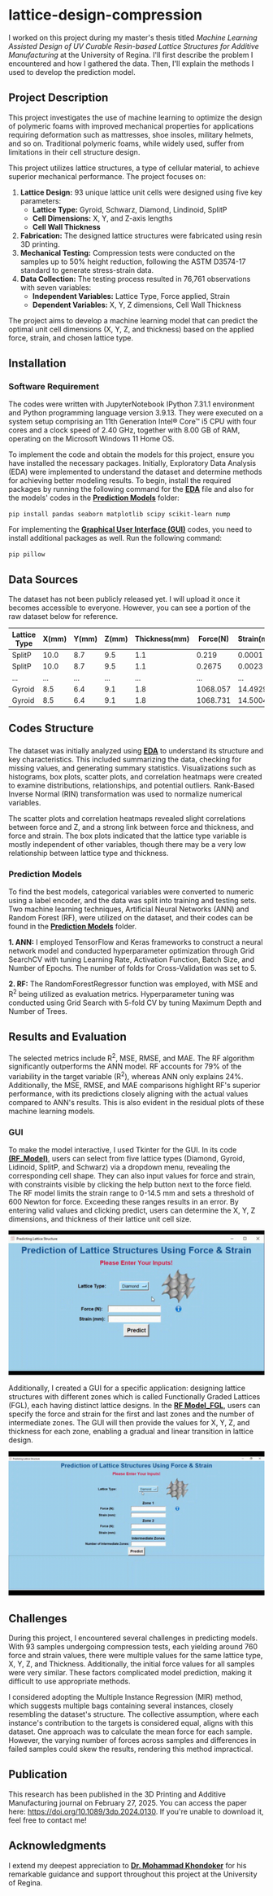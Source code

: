 # lattice-design-compression
I worked on this project during my master's thesis titled *Machine Learning Assisted Design of UV Curable Resin-based Lattice Structures for Additive Manufacturing* at the University of Regina. I'll first describe the problem I encountered and how I gathered the data. Then, I'll explain the methods I used to develop the prediction model.

## Project Description
This project investigates the use of machine learning to optimize the design of polymeric foams with improved mechanical properties for applications requiring deformation such as mattresses, shoe insoles, military helmets, and so on. Traditional polymeric foams, while widely used, suffer from limitations in their cell structure design.

This project utilizes lattice structures, a type of cellular material, to achieve superior mechanical performance. The project focuses on:

1. **Lattice Design:**  93 unique lattice unit cells were designed using five key parameters:
   - **Lattice Type:** Gyroid, Schwarz, Diamond, Lindinoid, SplitP
   - **Cell Dimensions:** X, Y, and Z-axis lengths
   - **Cell Wall Thickness**
2. **Fabrication:**  The designed lattice structures were fabricated using resin 3D printing.
3. **Mechanical Testing:**  Compression tests were conducted on the samples up to 50% height reduction, following the ASTM D3574-17 standard to generate stress-strain data.
4. **Data Collection:**  The testing process resulted in 76,761 observations with seven variables:
   - **Independent Variables:** Lattice Type, Force applied, Strain
   - **Dependent Variables:** X, Y, Z dimensions, Cell Wall Thickness

The project aims to develop a machine learning model that can predict the optimal unit cell dimensions (X, Y, Z, and thickness) based on the applied force, strain, and chosen lattice type.

## Installation
### Software Requirement
The codes were written with JupyterNotebook IPython 7.31.1 environment and Python programming language version 3.9.13. They were executed on a system setup comprising an 11th Generation Intel® Core™ i5 CPU with four cores and a clock speed of 2.40 GHz, together with 8.00 GB of RAM, operating on the Microsoft Windows 11 Home OS.

To implement the code and obtain the models for this project, ensure you have installed the necessary packages. Initially, Exploratory Data Analysis (EDA) were implemented to understand the dataset and determine methods for achieving better modeling results. To begin, install the required packages by running the following command for the [**EDA**](https://github.com/javadho/lattice-design-compression/blob/main/Exploratory%20Data%20Analysis.ipynb) file and also for the models' codes in the [**Prediction Models**](https://github.com/javadho/lattice-design-compression/tree/614c1bdcd45b8edd737942777cf30cfd7b110f03/Prediction%20Models) folder:

`pip install pandas seaborn matplotlib scipy scikit-learn nump`

For implementing the [**Graphical User Interface (GUI)**](https://github.com/javadho/lattice-design-compression/tree/614c1bdcd45b8edd737942777cf30cfd7b110f03/GUI) codes, you need to install additional packages as well. Run the following command:

`pip pillow`

## Data Sources
The dataset has not been publicly released yet. I will upload it once it becomes accessible to everyone. However, you can see a portion of the raw dataset below for reference.

|Lattice Type |      X(mm)  |      Y(mm)  |  Z(mm)      |Thickness(mm)| Force(N)    | Strain(mm)  |
| ----------- | ----------- | ----------- | ----------- | ----------- | ----------- | ----------- |
| SplitP      | 10.0        |      8.7    |      9.5    |      1.1    |      0.219  |      0.0001 | 
| SplitP      | 10.0        |      8.7    |      9.5    |      1.1    |      0.2675 |      0.0023 | 
| ...         | ...         |      ...    |      ...    |      ...    |      ...    |      ...    | 
| Gyroid      | 8.5         |      6.4    |      9.1    |      1.8    |    1068.057 |     14.4929 | 
| Gyroid      | 8.5         |      6.4    |      9.1    |      1.8    |    1068.731 |     14.5004 | 

## Codes Structure

### 
The dataset was initially analyzed using [**EDA**](https://github.com/javadho/lattice-design-compression/blob/main/Exploratory%20Data%20Analysis.ipynb) to understand its structure and key characteristics. This included summarizing the data, checking for missing values, and generating summary statistics. Visualizations such as histograms, box plots, scatter plots, and correlation heatmaps were created to examine distributions, relationships, and potential outliers. Rank-Based Inverse Normal (RIN) transformation was used to normalize numerical variables.

The scatter plots and correlation heatmaps revealed slight correlations between force and Z, and a strong link between force and thickness, and force and strain. The box plots indicated that the lattice type variable is mostly independent of other variables, though there may be a very low relationship between lattice type and thickness.

### Prediction Models

To find the best models, categorical variables were converted to numeric using a label encoder, and the data was split into training and testing sets. Two machine learning techniques, Artificial Neural Networks (ANN) and Random Forest (RF), were utilized on the dataset, and their codes can be found in the [**Prediction Models**](https://github.com/javadho/lattice-design-compression/tree/614c1bdcd45b8edd737942777cf30cfd7b110f03/Prediction%20Models) folder.

**1. ANN:**
I employed TensorFlow and Keras frameworks to construct a neural network model and conducted hyperparameter optimization through Grid SearchCV with tuning Learning Rate, Activation Function, Batch Size, and Number of Epochs. The number of folds for Cross-Validation was set to 5.

**2. RF:**
The RandomForestRegressor function was employed, with MSE and R<sup>2</sup> being utilized as evaluation metrics. Hyperparameter tuning was conducted using Grid Search with 5-fold CV by tuning Maximum Depth and Number of Trees.

## Results and Evaluation
The selected metrics include R<sup>2</sup>, MSE, RMSE, and MAE. The RF algorithm significantly outperforms the ANN model. RF accounts for 79% of the variability in the target variable (R<sup>2</sup>), whereas ANN only explains 24%. Additionally, the MSE, RMSE, and MAE comparisons highlight RF's superior performance, with its predictions closely aligning with the actual values compared to ANN's results. This is also evident in the residual plots of these machine learning models.

### GUI
To make the model interactive, I used Tkinter for the GUI. In its code [**(RF_Model)**](https://github.com/javadho/lattice-design-compression/blob/a064b0afedf13e4377ad4b9edc7ee44547fed1b4/GUI/GUI_RF%20Model.ipynb), users can select from five lattice types (Diamond, Gyroid, Lidinoid, SplitP, and Schwarz) via a dropdown menu, revealing the corresponding cell shape. They can also input values for force and strain, with constraints visible by clicking the help button next to the force field. The RF model limits the strain range to 0-14.5 mm and sets a threshold of 600 Newton for force. Exceeding these ranges results in an error. By entering valid values and clicking predict, users can determine the X, Y, Z dimensions, and thickness of their lattice unit cell size.

![](https://github.com/javadho/lattice-design-compression/blob/main/RF%20Model.gif)

Additionally, I created a GUI for a specific application: designing lattice structures with different zones which is called Functionally Graded Lattices (FGL), each having distinct lattice designs. In the [**RF Model_FGL**](https://github.com/javadho/lattice-design-compression/blob/a064b0afedf13e4377ad4b9edc7ee44547fed1b4/GUI/GUI_RF%20Model_FGL.ipynb), users can specify the force and strain for the first and last zones and the number of intermediate zones. The GUI will then provide the values for X, Y, Z, and thickness for each zone, enabling a gradual and linear transition in lattice design.

![](https://github.com/javadho/lattice-design-compression/blob/main/RF%20Model_FGL.gif)

## Challenges
During this project, I encountered several challenges in predicting models. With 93 samples undergoing compression tests, each yielding around 760 force and strain values, there were multiple values for the same lattice type, X, Y, Z, and Thickness. Additionally, the initial force values for all samples were very similar. These factors complicated model prediction, making it difficult to use appropriate methods.

I considered adopting the Multiple Instance Regression (MIR) method, which suggests multiple bags containing several instances, closely resembling the dataset's structure. The collective assumption, where each instance's contribution to the targets is considered equal, aligns with this dataset. One approach was to calculate the mean force for each sample. However, the varying number of forces across samples and differences in failed samples could skew the results, rendering this method impractical.

## Publication
This research has been published in the 3D Printing and Additive Manufacturing journal on February 27, 2025. You can access the paper here: https://doi.org/10.1089/3dp.2024.0130. If you're unable to download it, feel free to contact me!

## Acknowledgments

I extend my deepest appreciation to [**Dr. Mohammad Khondoker**](https://www.linkedin.com/in/mahkhondoker?lipi=urn%3Ali%3Apage%3Ad_flagship3_profile_view_base_contact_details%3B4wZ2dApeSrKGZjZsPtEGOg%3D%3D) for his remarkable guidance and support throughout this project at the University of Regina.
